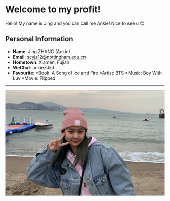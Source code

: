 # Welcome to my profit!
Hello! My name is Jing and you can call me Ankie! Nice to see u :blush:
## Personal Information
* __Name__: Jing ZHANG (Ankie)
* __Email__: <scyjz12@nottingham.edu.cn>
* __Hometown__: Xiamen, Fujian
* __WeChat__: ankieZJkd
* __Favourite__: 
    *Book: A Song of Ice and Fire
    *Artist: BTS
    *Music: Boy With Luv
    *Movie: Flipped
****
![alt text](../images/profit.jpg "Jing")